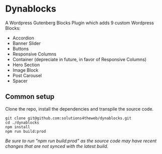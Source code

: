 # Dynablocks

A Wordpress Gutenberg Blocks Plugin which adds 9 custom Wordpress Blocks:

- Accordion
- Banner Slider
- Buttons
- Responsive Columns
- Container (depreciate in future, in favor of Responsive Columns)
- Hero Section
- Image Block
- Post Carousel
- Spacer

## Common setup

Clone the repo, install the dependencies and transpile the source code.

```
git clone git@github.com:solutions4theweb/dynablocks.git
cd ./dynablocks
npm install
npm run build:prod
```

_Be sure to run "npm run build:prod" as the source code may have recent changes that are not synced with the latest build._
